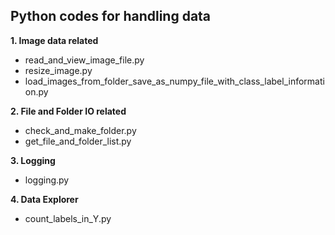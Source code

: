 
<h2>Python codes for handling data</h2>

**1. Image data related**

* read_and_view_image_file.py
* resize_image.py
* load_images_from_folder_save_as_numpy_file_with_class_label_information.py


**2. File and Folder IO related**

* check_and_make_folder.py  
* get_file_and_folder_list.py

   
**3. Logging**

* logging.py


**4. Data Explorer**

* count_labels_in_Y.py
